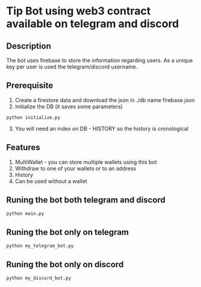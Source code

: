 

# Tip Bot using web3 contract available on telegram and discord 


## Description
The bot uses firebase to store the information regarding users. 
As a unique key per user is used the telegram/discord username.

## Prerequisite
1. Create a firestore data and download the json in ./db name firebase.json
2. Initialize the DB (it saves some parameters)
```shell
python initialize.py
```
3. You will need an index on DB - HISTORY so the history is cronological

## Features
1. MultiWallet - you can store multiple wallets using this bot
2. Withdraw to one of your wallets or to an address
3. History
4. Can be used without a wallet


## Runing the bot both telegram and discord

```shell
python main.py
```


## Runing the bot only on telegram

```shell
python my_telegram_bot.py
```

## Runing the bot only on discord

```shell
python my_discord_bot.py
```

